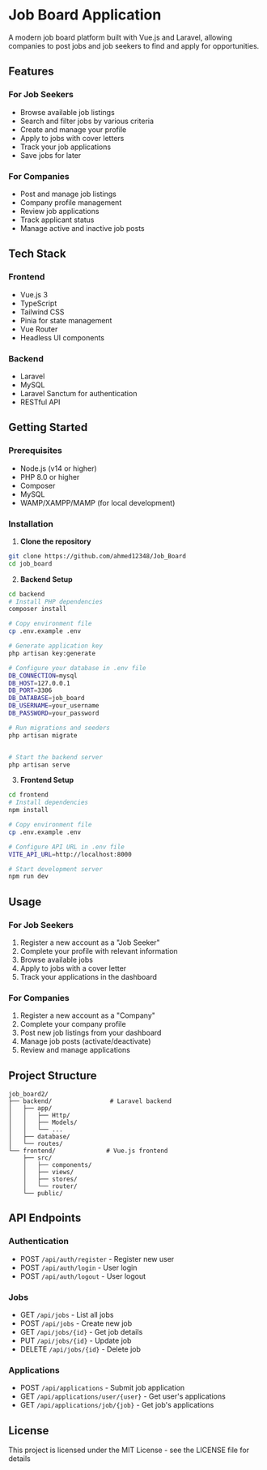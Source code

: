 # Job Board Application

A modern job board platform built with Vue.js and Laravel, allowing companies to post jobs and job seekers to find and apply for opportunities.

## Features

### For Job Seekers
- Browse available job listings
- Search and filter jobs by various criteria
- Create and manage your profile
- Apply to jobs with cover letters
- Track your job applications
- Save jobs for later

### For Companies
- Post and manage job listings
- Company profile management
- Review job applications
- Track applicant status
- Manage active and inactive job posts

## Tech Stack

### Frontend
- Vue.js 3
- TypeScript
- Tailwind CSS
- Pinia for state management
- Vue Router
- Headless UI components

### Backend
- Laravel
- MySQL
- Laravel Sanctum for authentication
- RESTful API

## Getting Started

### Prerequisites
- Node.js (v14 or higher)
- PHP 8.0 or higher
- Composer
- MySQL
- WAMP/XAMPP/MAMP (for local development)

### Installation

1. **Clone the repository**
```bash
git clone https://github.com/ahmed12348/Job_Board
cd job_board
```

2. **Backend Setup**
```bash
cd backend
# Install PHP dependencies
composer install

# Copy environment file
cp .env.example .env

# Generate application key
php artisan key:generate

# Configure your database in .env file
DB_CONNECTION=mysql
DB_HOST=127.0.0.1
DB_PORT=3306
DB_DATABASE=job_board
DB_USERNAME=your_username
DB_PASSWORD=your_password

# Run migrations and seeders
php artisan migrate


# Start the backend server
php artisan serve
```

3. **Frontend Setup**
```bash
cd frontend
# Install dependencies
npm install

# Copy environment file
cp .env.example .env

# Configure API URL in .env file
VITE_API_URL=http://localhost:8000

# Start development server
npm run dev
```

## Usage

### For Job Seekers
1. Register a new account as a "Job Seeker"
2. Complete your profile with relevant information
3. Browse available jobs
4. Apply to jobs with a cover letter
5. Track your applications in the dashboard

### For Companies
1. Register a new account as a "Company"
2. Complete your company profile
3. Post new job listings from your dashboard
4. Manage job posts (activate/deactivate)
5. Review and manage applications

## Project Structure

```
job_board2/
├── backend/                # Laravel backend
│   ├── app/
│   │   ├── Http/
│   │   ├── Models/
│   │   └── ...
│   ├── database/
│   └── routes/
└── frontend/              # Vue.js frontend
    ├── src/
    │   ├── components/
    │   ├── views/
    │   ├── stores/
    │   └── router/
    └── public/
```

## API Endpoints

### Authentication
- POST `/api/auth/register` - Register new user
- POST `/api/auth/login` - User login
- POST `/api/auth/logout` - User logout

### Jobs
- GET `/api/jobs` - List all jobs
- POST `/api/jobs` - Create new job
- GET `/api/jobs/{id}` - Get job details
- PUT `/api/jobs/{id}` - Update job
- DELETE `/api/jobs/{id}` - Delete job

### Applications
- POST `/api/applications` - Submit job application
- GET `/api/applications/user/{user}` - Get user's applications
- GET `/api/applications/job/{job}` - Get job's applications



## License

This project is licensed under the MIT License - see the LICENSE file for details 
